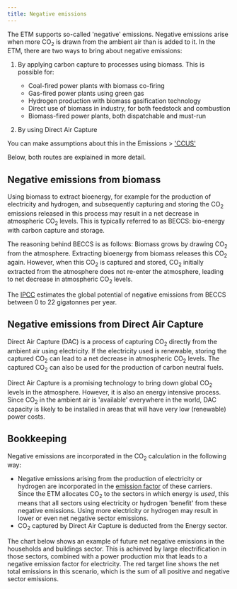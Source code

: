 ```yaml
---
title: Negative emissions
---
```

The ETM supports so-called 'negative' emissions. Negative emissions arise when more CO<sub>2</sub> is drawn from the ambient air than is added to it. In the ETM, there are two ways to bring about negative emissions:

1. By applying carbon capture to processes using biomass. This is possible for:
    * Coal-fired power plants with biomass co-firing
    * Gas-fired power plants using green gas
    * Hydrogen production with biomass gasification technology
    * Direct use of biomass in industry, for both feedstock and combustion
    * Biomass-fired power plants, both dispatchable and must-run

2. By using Direct Air Capture

You can make assumptions about this in the Emissions > ['CCUS'](https://pro.energytransitionmodel.com/scenario/emissions/ccus/capture-of-co2)

Below, both routes are explained in more detail.

## Negative emissions from biomass
Using biomass to extract bioenergy, for example for the production of electricity and hydrogen, and subsequently capturing and storing the CO<sub>2</sub> emissions released in this process may result in a net decrease in atmospheric CO<sub>2</sub> levels. This is typically referred to as BECCS: bio-energy with carbon capture and storage.

The reasoning behind BECCS is as follows: Biomass grows by drawing CO<sub>2</sub> from the atmosphere. Extracting bioenergy from biomass releases this CO<sub>2</sub> again. However, when this CO<sub>2</sub> is captured and stored, CO<sub>2</sub> initially extracted from the atmosphere does not re-enter the atmosphere, leading to net decrease in atmospheric CO<sub>2</sub> levels.

The [IPCC](https://doi.org/10.1111%2Fgcbb.12514) estimates the global potential of negative emissions from BECCS between 0 to 22 gigatonnes per year.

## Negative emissions from Direct Air Capture
Direct Air Capture (DAC) is a process of capturing CO<sub>2</sub> directly from the ambient air using electricity. If the electricity used is renewable, storing the captured CO<sub>2</sub> can lead to a net decrease in atmospheric CO<sub>2</sub> levels. The captured CO<sub>2</sub> can also be used for the production of carbon neutral fuels.

Direct Air Capture is a promising technology to bring down global CO<sub>2</sub> levels in the atmosphere. However, it is also an energy intensive process. Since CO<sub>2</sub> in the ambient air is 'available' everywhere in the world, DAC capacity is likely to be installed in areas that will have very low (renewable) power costs.

## Bookkeeping
Negative emissions are incorporated in the CO<sub>2</sub> calculation in the following way:
* Negative emissions arising from the production of electricity or hydrogen are incorporated in the [emission factor](co2-emission-factors.md) of these carriers. Since the ETM allocates CO<sub>2</sub> to the sectors in which energy is _used_, this means that all sectors using electricity or hydrogen 'benefit' from these negative emissions. Using more electricity or hydrogen may result in lower or even net negative sector emissions.
* CO<sub>2</sub> captured by Direct Air Capture is deducted from the Energy sector.

The chart below shows an example of future net negative emissions in the households and buildings sector. This is achieved by large electrification in those sectors, combined with a power production mix that leads to a negative emission factor for electricity. The red target line shows the net total emissions in this scenario, which is the sum of all positive and negative sector emissions.
